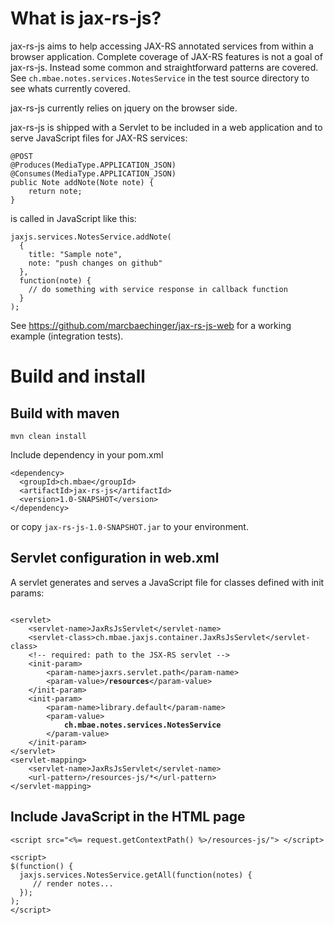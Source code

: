 What is jax-rs-js?
=================================
jax-rs-js aims to help accessing JAX-RS annotated services from within a browser application. Complete coverage of JAX-RS features is not a goal of jax-rs-js. Instead some common and straightforward patterns are covered. See <code>ch.mbae.notes.services.NotesService</code> in the test source directory to see whats currently covered.   

jax-rs-js currently relies on jquery on the browser side.

jax-rs-js is shipped with a Servlet to be included in a web application and to serve JavaScript files for JAX-RS services:

<pre><code>@POST
@Produces(MediaType.APPLICATION_JSON)
@Consumes(MediaType.APPLICATION_JSON)
public Note addNote(Note note) {
    return note;
}</code></pre>

is called in JavaScript like this:

<pre><code>jaxjs.services.NotesService.addNote(
  {
    title: "Sample note",
    note: "push changes on github"
  },
  function(note) {
    // do something with service response in callback function
  }
);</code></pre>

See https://github.com/marcbaechinger/jax-rs-js-web for a working example (integration tests).

Build and install
==================================
Build with maven
----------------------------------
<pre><code>mvn clean install</code></pre>

Include dependency in your pom.xml

<pre><code>&lt;dependency&gt;
  &lt;groupId&gt;ch.mbae&lt;/groupId&gt;
  &lt;artifactId&gt;jax-rs-js&lt;/artifactId&gt;
  &lt;version&gt;1.0-SNAPSHOT&lt;/version&gt;
&lt;/dependency&gt;
</code></pre>

or copy <code>jax-rs-js-1.0-SNAPSHOT.jar</code> to your environment.

Servlet configuration in  web.xml
---------------------------------
A servlet generates and serves a JavaScript file for classes defined with init params:

<pre><code>
&lt;servlet&gt;
    &lt;servlet-name&gt;JaxRsJsServlet&lt;/servlet-name&gt;
    &lt;servlet-class&gt;ch.mbae.jaxjs.container.JaxRsJsServlet&lt;/servlet-class&gt;
    &lt;!-- required: path to the JSX-RS servlet --&gt;
    &lt;init-param&gt;
        &lt;param-name&gt;jaxrs.servlet.path&lt;/param-name&gt;
        &lt;param-value&gt;<strong>/resources</strong>&lt;/param-value&gt;
    &lt;/init-param&gt;
    &lt;init-param&gt;
        &lt;param-name&gt;library.default&lt;/param-name&gt;
        &lt;param-value&gt;
            <strong>ch.mbae.notes.services.NotesService</strong>
        &lt;/param-value&gt;
    &lt;/init-param&gt;
&lt;/servlet&gt;
&lt;servlet-mapping&gt;
    &lt;servlet-name&gt;JaxRsJsServlet&lt;/servlet-name&gt;
    &lt;url-pattern&gt;/resources-js/*&lt;/url-pattern&gt;
&lt;/servlet-mapping&gt;
</code></pre>

Include JavaScript in the HTML page
---------------------------------
<pre><code>&lt;script src="&lt;%= request.getContextPath() %&gt;/resources-js/"&gt; &lt;/script&gt;

&lt;script&gt;
$(function() {
  jaxjs.services.NotesService.getAll(function(notes) {
     // render notes...
  });
);
&lt;/script&gt;

</code></pre>

